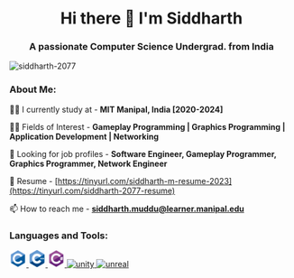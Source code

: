 <h1 align="center">Hi there 👋 I'm Siddharth</h1>
<h3 align="center">A passionate Computer Science Undergrad. from India</h3>

<p align="left"> <img src="https://komarev.com/ghpvc/?username=siddharth-2077&label=Profile%20views&color=0e75b6&style=flat" alt="siddharth-2077" /> </p>

<h3 align="left">About Me:</h3>

 🧑‍🎓 I currently study at - **MIT Manipal, India [2020-2024]**

 🧑‍💻 Fields of Interest - **Gameplay Programming | Graphics Programming | Application Development | Networking**

 💼 Looking for job profiles - **Software Engineer, Gameplay Programmer, Graphics Programmer, Network Engineer**

 📄 Resume - [https://tinyurl.com/siddharth-m-resume-2023](https://tinyurl.com/siddharth-2077-resume)

 📫 How to reach me - **siddharth.muddu@learner.manipal.edu**

<h3 align="left">Languages and Tools:</h3>
<p align="left"> <a href="https://www.cprogramming.com/" target="_blank" rel="noreferrer"> <img src="https://raw.githubusercontent.com/devicons/devicon/master/icons/c/c-original.svg" alt="c" width="30" height="30"/> </a> <a href="https://www.w3schools.com/cpp/" target="_blank" rel="noreferrer"> <img src="https://raw.githubusercontent.com/devicons/devicon/master/icons/cplusplus/cplusplus-original.svg" alt="cplusplus" width="30" height="30"/> </a> <a href="https://www.w3schools.com/cs/" target="_blank" rel="noreferrer"> <img src="https://raw.githubusercontent.com/devicons/devicon/master/icons/csharp/csharp-original.svg" alt="csharp" width="30" height="30"/> </a> <a href="https://unity.com/" target="_blank" rel="noreferrer"> <img src="https://www.vectorlogo.zone/logos/unity3d/unity3d-icon.svg" alt="unity" width="30" height="30"/> </a> <a href="https://unrealengine.com/" target="_blank" rel="noreferrer"> <img src="https://raw.githubusercontent.com/kenangundogan/fontisto/036b7eca71aab1bef8e6a0518f7329f13ed62f6b/icons/svg/brand/unreal-engine.svg" alt="unreal" width="30" height="30"/> </a> </p>
